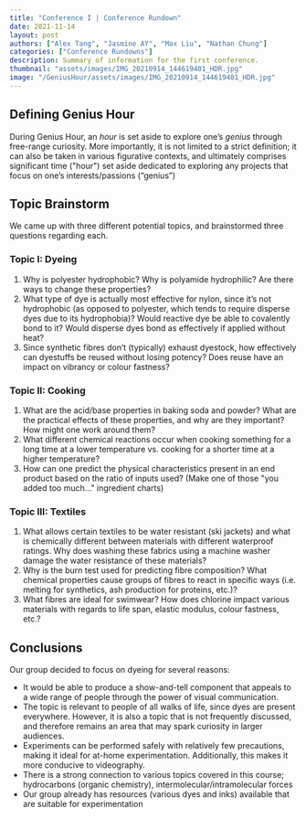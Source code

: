 ```yaml
---
title: "Conference I | Conference Rundown"
date: 2021-11-14
layout: post
authors: ["Alex Tang", "Jasmine AY", "Max Liu", "Nathan Chung"]
categories: ["Conference Rundowns"]
description: Summary of information for the first conference.
thumbnail: "assets/images/IMG_20210914_144619401_HDR.jpg"
image: "/GeniusHour/assets/images/IMG_20210914_144619401_HDR.jpg"
---
```


## Defining Genius Hour

During Genius Hour, an *hour* is set aside to explore one’s *genius* through free-range curiosity. More importantly, it is not limited to a strict definition; it can also be taken in various figurative contexts, and ultimately comprises significant time ("hour") set aside dedicated to exploring any projects that focus on one’s interests/passions (“genius”)

## Topic Brainstorm

We came up with three different potential topics, and brainstormed three questions regarding each.

### Topic I: Dyeing

1. Why is polyester hydrophobic? Why is polyamide hydrophilic? Are there ways to change these properties?
2. What type of dye is actually most effective for nylon, since it’s not hydrophobic (as opposed to polyester, which tends to require disperse dyes due to its hydrophobia)? Would reactive dye be able to covalently bond to it? Would disperse dyes bond as effectively if applied without heat?
3. Since synthetic fibres don’t (typically) exhaust dyestock, how effectively can dyestuffs be reused without losing potency? Does reuse have an impact on vibrancy or colour fastness?

### Topic II: Cooking

1. What are the acid/base properties in baking soda and powder? What are the practical effects of these properties, and why are they important? How might one work around them?
2. What different chemical reactions occur when cooking something for a long time at a lower temperature vs. cooking for a shorter time at a higher temperature?
3. How can one predict the physical characteristics present in an end product based on the ratio of inputs used? (Make one of those "you added too much…" ingredient charts)

### Topic III: Textiles

1. What allows certain textiles to be water resistant (ski jackets) and what is chemically different between materials with different waterproof ratings. Why does washing these fabrics using a machine washer damage the water resistance of these materials?
2. Why is the burn test used for predicting fibre composition? What chemical properties cause groups of fibres to react in specific ways (i.e. melting for synthetics, ash production for proteins, etc.)?
3. What fibres are ideal for swimwear? How does chlorine impact various materials with regards to life span, elastic modulus, colour fastness, etc.?

## Conclusions

Our group decided to focus on dyeing for several reasons:
- It would be able to produce a show-and-tell component that appeals to a wide range of people through the power of visual communication.
- The topic is relevant to people of all walks of life, since dyes are present everywhere. However, it is also a topic that is not frequently discussed, and therefore remains an area that may spark curiosity in larger audiences.
- Experiments can be performed safely with relatively few precautions, making it ideal for at-home experimentation. Additionally, this makes it more conducive to videography.
- There is a strong connection to various topics covered in this course; hydrocarbons (organic chemistry), intermolecular/intramolecular forces
- Our group  already has resources (various dyes and inks) available that are suitable for experimentation
